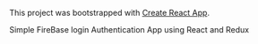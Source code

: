 This project was bootstrapped with [Create React App](https://github.com/facebookincubator/create-react-app).

Simple FireBase login Authentication App using React and Redux

